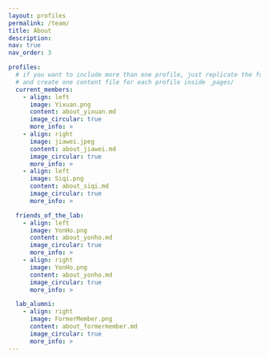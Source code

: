 ```yaml
---
layout: profiles
permalink: /team/
title: About
description: 
nav: true
nav_order: 3

profiles:
  # if you want to include more than one profile, just replicate the following block
  # and create one content file for each profile inside _pages/
  current_members:
    - align: left
      image: Yixuan.png
      content: about_yixuan.md
      image_circular: true
      more_info: >
    - align: right
      image: jiawei.jpeg
      content: about_jiawei.md
      image_circular: true
      more_info: >
    - align: left
      image: Siqi.png
      content: about_siqi.md
      image_circular: true
      more_info: >

  friends_of_the_lab:
    - align: left
      image: YonHo.png
      content: about_yonho.md
      image_circular: true
      more_info: >
    - align: right
      image: YonHo.png
      content: about_yonho.md
      image_circular: true
      more_info: >

  lab_alumni:
    - align: right
      image: FormerMember.png
      content: about_formermember.md
      image_circular: true
      more_info: >
---
```

